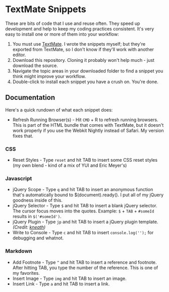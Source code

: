 # TextMate Snippets
These are bits of code that I use and reuse often. They speed up development and help to keep my coding practices consistent. It's very easy to install one or more of them into your workflow:

1. You must use [TextMate](http://macromates.com). I wrote the snippets myself; but they're exported from TextMate, so I don't know if they'll work with another editor.
2. Download this repository. Cloning it probably won't help much - just download the source.
3. Navigate the topic areas in your downloaded folder to find a snippet you think might improve your workflow.
4. Double-click to install each snippet you have a crush on. You're done.

## Documentation
Here's a quick rundown of what each snippet does:

- Refresh Running Browser(s) - Hit `CMD` + R to refresh running browsers. This is part of the HTML bundle that comes with TextMate, but it doesn't work properly if you use the Webkit Nightly instead of Safari. My version fixes that.

### CSS
- Reset Styles - Type `reset` and hit TAB to insert some CSS reset styles (my own blend - kind of a mix of YUI and Eric Meyer's)

### Javascript
- jQuery Scope - Type `q` and hit TAB to insert an anonymous function that's automatically bound to $(document).ready(). I put all of my jQuery goodness inside of this.
- jQuery Selector - Type `$` and hit TAB to insert a blank jQuery selector. The cursor focus moves into the quotes. Example: `$` + `TAB` + `#someId` results in `$('#someId')`.
- jQuery Plugin - Type `jp` and hit TAB to insert a jQuery plugin template. *(Credit: [kneath](http://github.com/kneath/textmate-snippets))*
- Write to Console - Type `c` and hit TAB to insert `console.log('');` for debugging and whatnot.

### Markdown
- Add Footnote - Type `^` and hit TAB to insert a reference and footnote. After hitting TAB, you type the number of the reference. This is one of my favorites.
- Insert Image - Type `img` and hit TAB to insert an image.
- Insert Link - Type `a` and hit TAB to insert a link.